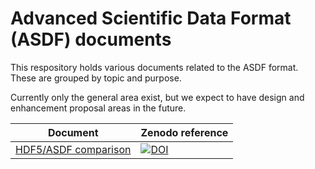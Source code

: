 # Advanced Scientific Data Format (ASDF) documents

This respository holds various documents related to the ASDF format.
These are grouped by topic and purpose.

Currently only the general area exist, but we expect to have design and enhancement proposal areas in the future.

| Document              | Zenodo reference         |
|-----------------------|--------------------------|
|[HDF5/ASDF comparison](https://github.com/asdf-format/asdf_documents/blob/main/docs/general/hdf5_asdf_comparison.rst)| [![DOI](https://zenodo.org/badge/DOI/10.5281/zenodo.7272138.svg)](https://doi.org/10.5281/zenodo.7272138)|
